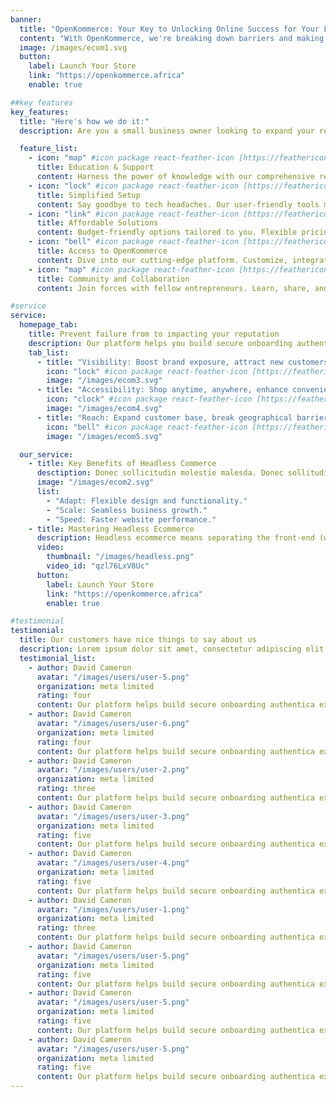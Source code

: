 ```yaml
---
banner:
  title: "OpenKommerce: Your Key to Unlocking Online Success for Your Local Business!"
  content: "With OpenKommerce, we're breaking down barriers and making it easier than ever for entrepreneurs like you to enter the ecommerce space"
  image: /images/ecom1.svg
  button:
    label: Launch Your Store
    link: "https://openkommerce.africa"
    enable: true

##key features
key_features:
  title: "Here's how we do it:"
  description: Are you a small business owner looking to expand your reach and tap into the vast opportunities of the online market? Look no further! OpenKommerce is here to level the playing field and help you establish your presence in the digital world.

  feature_list:
    - icon: "map" #icon package react-feather-icon [https://feathericons.com/]
      title: Education & Support
      content: Harness the power of knowledge with our comprehensive resources. From ecommerce essentials to digital marketing mastery, we're your guide.
    - icon: "lock" #icon package react-feather-icon [https://feathericons.com/]
      title: Simplified Setup
      content: Say goodbye to tech headaches. Our user-friendly tools make creating your store a breeze. No coding skills needed!
    - icon: "link" #icon package react-feather-icon [https://feathericons.com/]
      title: Affordable Solutions
      content: Budget-friendly options tailored to you. Flexible pricing, no hidden fees—start selling online without financial strain.
    - icon: "bell" #icon package react-feather-icon [https://feathericons.com/]
      title: Access to OpenKommerce
      content: Dive into our cutting-edge platform. Customize, integrate, and scale your business with ease.
    - icon: "map" #icon package react-feather-icon [https://feathericons.com/]
      title: Community and Collaboration
      content: Join forces with fellow entrepreneurs. Learn, share, and grow together in our vibrant community.

#service
service:
  homepage_tab:
    title: Prevent failure from to impacting your reputation
    description: Our platform helps you build secure onboarding authentication experiences that retain and engage your users. We build the infrastructure, you can.
    tab_list:
      - title: "Visibility: Boost brand exposure, attract new customers."
        icon: "lock" #icon package react-feather-icon [https://feathericons.com/]
        image: "/images/ecom3.svg"
      - title: "Accessibility: Shop anytime, anywhere, enhance convenience."
        icon: "clock" #icon package react-feather-icon [https://feathericons.com/]
        image: "/images/ecom4.svg"
      - title: "Reach: Expand customer base, break geographical barriers."
        icon: "bell" #icon package react-feather-icon [https://feathericons.com/]
        image: "/images/ecom5.svg"

  our_service:
    - title: Key Benefits of Headless Commerce
      desctiption: Donec sollicitudin molestie malesda. Donec sollitudin molestie malesuada. Mauris pellentesque nec, egestas non nisi. Cras ultricies ligula sed
      image: "/images/ecom2.svg"
      list:
        - "Adapt: Flexible design and functionality."
        - "Scale: Seamless business growth."
        - "Speed: Faster website performance."
    - title: Mastering Headless Ecommerce
      description: Headless ecommerce means separating the front-end (what customers see) from the back-end (how the website works). It gives businesses more flexibility to create unique and faster online stores that can adapt to different devices and technologies easily
      video:
        thumbnail: "/images/headless.png"
        video_id: "qzl76LxV8Uc"
      button:
        label: Launch Your Store
        link: "https://openkommerce.africa"
        enable: true

#testimonial
testimonial:
  title: Our customers have nice things to say about us
  description: Lorem ipsum dolor sit amet, consectetur adipiscing elit. Morbi egestas Werat viverra id et aliquet. vulputate egestas sollicitudin.
  testimonial_list:
    - author: David Cameron
      avatar: "/images/users/user-5.png"
      organization: meta limited
      rating: four
      content: Our platform helps build secure onboarding authentica experiences & engage your users. We build .
    - author: David Cameron
      avatar: "/images/users/user-6.png"
      organization: meta limited
      rating: four
      content: Our platform helps build secure onboarding authentica experiences & engage your users. We build .
    - author: David Cameron
      avatar: "/images/users/user-2.png"
      organization: meta limited
      rating: three
      content: Our platform helps build secure onboarding authentica experiences & engage your users. We build .
    - author: David Cameron
      avatar: "/images/users/user-3.png"
      organization: meta limited
      rating: five
      content: Our platform helps build secure onboarding authentica experiences & engage your users. We build .
    - author: David Cameron
      avatar: "/images/users/user-4.png"
      organization: meta limited
      rating: five
      content: Our platform helps build secure onboarding authentica experiences & engage your users. We build .
    - author: David Cameron
      avatar: "/images/users/user-1.png"
      organization: meta limited
      rating: three
      content: Our platform helps build secure onboarding authentica experiences & engage your users. We build .
    - author: David Cameron
      avatar: "/images/users/user-5.png"
      organization: meta limited
      rating: five
      content: Our platform helps build secure onboarding authentica experiences & engage your users. We build .
    - author: David Cameron
      avatar: "/images/users/user-5.png"
      organization: meta limited
      rating: five
      content: Our platform helps build secure onboarding authentica experiences & engage your users. We build .
    - author: David Cameron
      avatar: "/images/users/user-5.png"
      organization: meta limited
      rating: five
      content: Our platform helps build secure onboarding authentica experiences & engage your users. We build .
---
```

